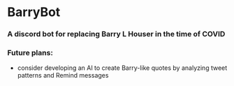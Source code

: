 # BarryBot

### A discord bot for replacing Barry L Houser in the time of COVID

### Future plans:
- consider developing an AI to create Barry-like quotes by analyzing tweet patterns and Remind messages